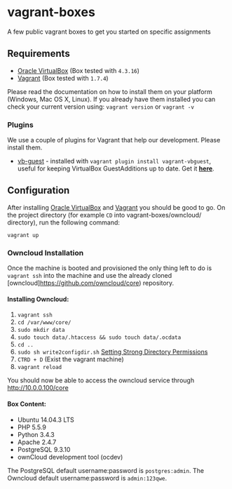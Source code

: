 # vagrant-boxes
A few public vagrant boxes to get you started on specific assignments

## Requirements

- [Oracle VirtualBox](https://www.virtualbox.org/) (Box tested with `4.3.16`)
- [Vagrant](http://www.vagrantup.com/) (Box tested with `1.7.4`)

Please read the documentation on how to install them on your platform (Windows, Mac OS X, Linux).
If you already have them installed you can check your current version using: `vagrant version` or `vagrant -v`

### Plugins

We use a couple of plugins for Vagrant that help our development. Please install them.

* [vb-guest](https://github.com/dotless-de/vagrant-vbguest) - installed with `vagrant plugin install vagrant-vbguest`, useful for keeping VirtualBox GuestAdditions up to date. Get it **[here](https://github.com/dotless-de/vagrant-vbguest)**.

## Configuration

After installing [Oracle VirtualBox](https://www.virtualbox.org/) and [Vagrant](http://www.vagrantup.com/) you should be good to go.
On the project directory (for example `CD` into vagrant-boxes/owncloud/ directory), run the following command:
```
vagrant up
```
### Owncloud Installation

Once the machine is booted and provisioned the only thing left to do is `vagrant ssh` into the machine and use the already cloned [owncloud]https://github.com/owncloud/core) repository.

#### Installing Owncloud:

1. `vagrant ssh`
2. `cd /var/www/core/`
3. `sudo mkdir data`
4. `sudo touch data/.htaccess && sudo touch data/.ocdata`
5. `cd ..`
6. `sudo sh write2configdir.sh` [Setting Strong Directory Permissions](https://doc.owncloud.org/server/9.0/admin_manual/installation/installation_wizard.html#setting-strong-directory-permissions)
7. `CTRD + D` (Exist the vagrant machine)
8. `vagrant reload`

You should now be able to access the owncloud service through http://10.0.0.100/core

#### Box Content:

- Ubuntu 14.04.3 LTS
- PHP 5.5.9
- Python 3.4.3
- Apache 2.4.7
- PostgreSQL 9.3.10
- ownCloud development tool (ocdev)

The PostgreSQL default username:password is `postgres:admin`.
The Owncloud default username:password is `admin:123qwe`.
